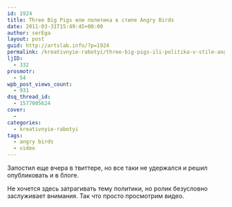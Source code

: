 ```yaml
---
id: 1924
title: Three Big Pigs или политика в стиле Angry Birds
date: 2011-03-31T15:49:45+00:00
author: serEga
layout: post
guid: http://artslab.info/?p=1924
permalink: /kreativnyie-rabotyi/three-big-pigs-ili-politika-v-stile-angry-birds/
ljID:
  - 332
prosmotr:
  - 54
wpb_post_views_count:
  - 931
dsq_thread_id:
  - 1577005624
cover:
  -
categories:
  - kreativnyie-rabotyi
tags:
  - angry birds
  - video
---
```

Запостил еще вчера в твиттере, но все таки не удержался и решил опубликовать и в блоге.

<center>
</center>

Не хочется здесь затрагивать тему политики, но ролик безусловно заслуживает внимания. Так что просто просмотрим видео.
